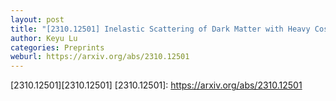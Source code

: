 ```yaml
---
layout: post
title: "[2310.12501] Inelastic Scattering of Dark Matter with Heavy Cosmic Rays"
author: Keyu Lu
categories: Preprints
weburl: https://arxiv.org/abs/2310.12501
---
```


[2310.12501][2310.12501]
[2310.12501]: https://arxiv.org/abs/2310.12501
